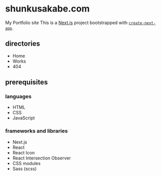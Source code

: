 # shunkusakabe.com
My Portfolio site
This is a [Next.js](https://nextjs.org/) project bootstrapped with [`create-next-app`](https://github.com/vercel/next.js/tree/canary/packages/create-next-app).

## directories
- Home
- Works
- 404

## prerequisites
### languages
- HTML
- CSS
- JavaScript
### frameworks and libraries
- Next.js
- React
- React Icon
- React Intersection Observer
- CSS modules
- Sass (scss)